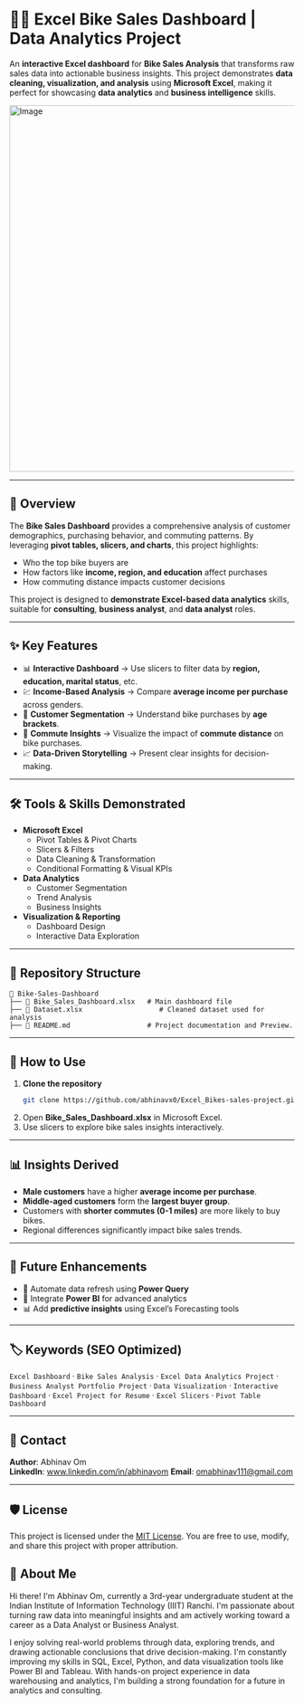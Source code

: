 # 🚴‍♂️ Excel Bike Sales Dashboard | Data Analytics Project  

An **interactive Excel dashboard** for **Bike Sales Analysis** that transforms raw sales data into actionable business insights. This project demonstrates **data cleaning, visualization, and analysis** using **Microsoft Excel**, making it perfect for showcasing **data analytics** and **business intelligence** skills.  

<img width="1055" height="648" alt="Image" src="https://github.com/user-attachments/assets/7bedfb9f-e646-4e16-9c3b-4dcbce8ddda6" />

---

## 📌 Overview  
The **Bike Sales Dashboard** provides a comprehensive analysis of customer demographics, purchasing behavior, and commuting patterns. By leveraging **pivot tables, slicers, and charts**, this project highlights:  
- Who the top bike buyers are  
- How factors like **income, region, and education** affect purchases  
- How commuting distance impacts customer decisions  

This project is designed to **demonstrate Excel-based data analytics** skills, suitable for **consulting**, **business analyst**, and **data analyst** roles.  

---

## ✨ Key Features  
- 📊 **Interactive Dashboard** → Use slicers to filter data by **region, education, marital status**, etc.  
- 💹 **Income-Based Analysis** → Compare **average income per purchase** across genders.  
- 👥 **Customer Segmentation** → Understand bike purchases by **age brackets**.  
- 🚴 **Commute Insights** → Visualize the impact of **commute distance** on bike purchases.  
- 📈 **Data-Driven Storytelling** → Present clear insights for decision-making.  

---

## 🛠️ Tools & Skills Demonstrated  
- **Microsoft Excel**  
  - Pivot Tables & Pivot Charts  
  - Slicers & Filters  
  - Data Cleaning & Transformation  
  - Conditional Formatting & Visual KPIs  
- **Data Analytics**  
  - Customer Segmentation  
  - Trend Analysis  
  - Business Insights  
- **Visualization & Reporting**  
  - Dashboard Design  
  - Interactive Data Exploration  

---

## 📂 Repository Structure  
```
📁 Bike-Sales-Dashboard
├── 📄 Bike_Sales_Dashboard.xlsx   # Main dashboard file
├── 📄 Dataset.xlsx                   # Cleaned dataset used for analysis
├── 📄 README.md                   # Project documentation and Preview.
```  

---

## 🚀 How to Use  
1. **Clone the repository**  
   ```bash
   git clone https://github.com/abhinavx0/Excel_Bikes-sales-project.git
   ```
2. Open **Bike_Sales_Dashboard.xlsx** in Microsoft Excel.  
3. Use slicers to explore bike sales insights interactively.  

---

## 📊 Insights Derived  
- **Male customers** have a higher **average income per purchase**.  
- **Middle-aged customers** form the **largest buyer group**.  
- Customers with **shorter commutes (0-1 miles)** are more likely to buy bikes.  
- Regional differences significantly impact bike sales trends.  

---

## 🧩 Future Enhancements  
- 🔄 Automate data refresh using **Power Query**  
- 📌 Integrate **Power BI** for advanced analytics  
- 📊 Add **predictive insights** using Excel’s Forecasting tools  

---

## 🏷️ Keywords (SEO Optimized)  
`Excel Dashboard` · `Bike Sales Analysis` · `Excel Data Analytics Project` · `Business Analyst Portfolio Project` · `Data Visualization` · `Interactive Dashboard` · `Excel Project for Resume` · `Excel Slicers` · `Pivot Table Dashboard`  

---

## 📧 Contact  
**Author**: Abhinav Om  
**LinkedIn**: www.linkedin.com/in/abhinavom
**Email**: omabhinav111@gmail.com  

---
## 🛡️ License

This project is licensed under the [MIT License](LICENSE). You are free to use, modify, and share this project with proper attribution.

## 🌟 About Me

Hi there! I'm Abhinav Om, currently a 3rd-year undergraduate student at the Indian Institute of Information Technology (IIIT) Ranchi.
I'm passionate about turning raw data into meaningful insights and am actively working toward a career as a Data Analyst or Business Analyst.

I enjoy solving real-world problems through data, exploring trends, and drawing actionable conclusions that drive decision-making.
I'm constantly improving my skills in SQL, Excel, Python, and data visualization tools like Power BI and Tableau.
With hands-on project experience in data warehousing and analytics, I'm building a strong foundation for a future in analytics and consulting.


